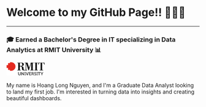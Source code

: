 # Welcome to my GitHub Page!! 👋👋👋

---

### 🎓 Earned a Bachelor's Degree in IT specializing in Data Analytics at RMIT University 📊

<img src="https://raw.githubusercontent.com/rekls2311/rekls2311/main/RMIT_University_Logo.svg" alt="RMIT University Logo" width="100"/>

My name is Hoang Long Nguyen, and I'm a Graduate Data Analyst looking to land my first job. I'm interested in turning data into insights and creating beautiful dashboards.
